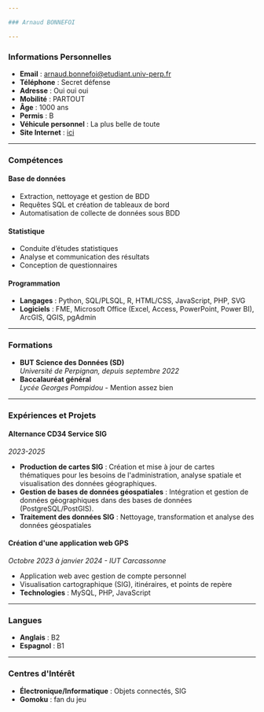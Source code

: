 ```yaml
---

### Arnaud BONNEFOI

---
```


### Informations Personnelles
- **Email** : [arnaud.bonnefoi@etudiant.univ-perp.fr](mailto:arnaud.bonnefoi@etudiant.univ-perp.fr)
- **Téléphone** : Secret défense
- **Adresse** : Oui oui oui
- **Mobilité** : PARTOUT
- **Âge** : 1000 ans
- **Permis** : B
- **Véhicule personnel** : La plus belle de toute
- **Site Internet** : [ici](https://www.youtube.com/watch?v=dQw4w9WgXcQ)

---

### Compétences

#### Base de données
- Extraction, nettoyage et gestion de BDD
- Requêtes SQL et création de tableaux de bord
- Automatisation de collecte de données sous BDD

#### Statistique
- Conduite d’études statistiques
- Analyse et communication des résultats
- Conception de questionnaires

#### Programmation
- **Langages** : Python, SQL/PLSQL, R, HTML/CSS, JavaScript, PHP, SVG
- **Logiciels** : FME, Microsoft Office (Excel, Access, PowerPoint, Power BI), ArcGIS, QGIS, pgAdmin

---

### Formations
- **BUT Science des Données (SD)**  
  *Université de Perpignan, depuis septembre 2022*
- **Baccalauréat général**  
  *Lycée Georges Pompidou* - Mention assez bien

---

### Expériences et Projets

#### Alternance CD34 Service SIG
*2023-2025*
- **Production de cartes SIG** : Création et mise à jour de cartes thématiques pour les besoins de l'administration, analyse spatiale et visualisation des données géographiques.
- **Gestion de bases de données géospatiales** : Intégration et gestion de données géographiques dans des bases de données (PostgreSQL/PostGIS).
- **Traitement des données SIG** : Nettoyage, transformation et analyse des données géospatiales 



#### Création d'une application web GPS
*Octobre 2023 à janvier 2024 - IUT Carcassonne*
- Application web avec gestion de compte personnel
- Visualisation cartographique (SIG), itinéraires, et points de repère
- **Technologies** : MySQL, PHP, JavaScript

---

### Langues
- **Anglais** : B2
- **Espagnol** : B1

---

### Centres d'Intérêt
- **Électronique/Informatique** : Objets connectés, SIG
- **Gomoku** : fan du jeu
